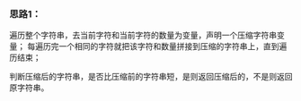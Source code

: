 ### 思路1：
遍历整个字符串，去当前字符和当前字符的数量为变量，声明一个压缩字符串变量；
每遍历完一个相同的字符就把该字符和数量拼接到压缩的字符串上，直到遍历结束；

判断压缩后的字符串，是否比压缩前的字符串短，是则返回压缩后的，不是则返回原字符串。
